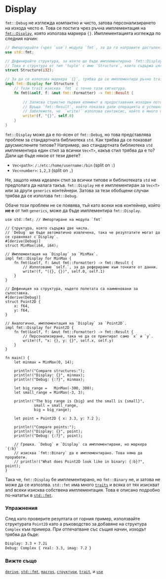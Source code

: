 # Display

`fmt::Debug` не изглежда компактно и чисто, затова персонализирането на изхода често е.
Това се постига чрез ръчна имплементация на
[`fmt::Display`][fmt], която използва маркера `{}`.
Имплементацията изглежда по следния начин:

```rust
// Импортирайте (чрез `use`) модула `fmt`, за да го направите достъпен.
use std::fmt;

// Дефинирайте структура, за която ще бъде имплементирано `fmt::Display`. 
// Това е структура от тип 'tuple' с име `Structure`, което съдържа цяло число `i32`.
struct Structure(i32);

// За да се използва маркера `{}`, трябва да се имплементира ръчно trait-а `fmt::Display` за типа.
impl fmt::Display for Structure {
    // Този trait изисква `fmt` с точно тази сигнатура.
    fn fmt(&self, f: &mut fmt::Formatter) -> fmt::Result {
        
        // Записва стриктно първия елемент в предоставения изходен поток: `f`.
        // Връща `fmt::Result`, който показва дали операцията е успешна или не. 
        // Забележете, че  `write!` използва синтаксис, който е много подобен на `println!`.
        write!(f, "{}", self.0)
    }
}
```

`fmt::Display` може да е по-ясен от `fmt::Debug`, но това представлява проблем за стандартната библиотека `std`.
Как трябва да се показват двусмислените типове?
Например, ако стандартната библиотека `std` имплементира един стил за всички `Vec<T>`, какъв стил трябва да е то? Дали ще бъде някое от тези двете?

* `Vec<path>`: `/:/etc:/home/username:/bin` (split on `:`)
* `Vec<number>`: `1,2,3` (split on `,`)

Не, защото няма идеален стил за всички типове и библиотеката `std` не предполага да налага такъв. `fmt::Display` не е имплементиран за `Vec<T>`
или за други `generics` контейнери. Затова за тези обобщени случаи трябва да се използва  `fmt::Debug`.

Обаче този проблем не се появява, тъй като всеки нов контейнер, който **не е** от тип `generics`,  може да бъде имплементира `fmt::Display`.

```rust,editable
use std::fmt; // Импортиране на модула `fmt`

// Структура, която съдържа две числа. 
// `Debug` ще бъде автоматично извлечена, така че резултатите могат да се сравняват с`Display`.
#[derive(Debug)]
struct MinMax(i64, i64);

// Имплементация на `Display` за `MinMax`.
impl fmt::Display for MinMax {
    fn fmt(&self, f: &mut fmt::Formatter) -> fmt::Result {
        // Използваме `self.`, за да реферираме към точките от данни.
        write!(f, "({}, {})", self.0, self.1)
    }
}

// Дефиниция на структура, където полетата са наименовани за съпоставка.
#[derive(Debug)]
struct Point2D {
    x: f64,
    y: f64,
}

// Аналогично, имплементация на `Display` за `Point2D`.
impl fmt::Display for Point2D {
    fn fmt(&self, f: &mut fmt::Formatter) -> fmt::Result {
        // Персонализиране, така че да се принтират само `x` и `y`.
        write!(f, "x: {}, y: {}", self.x, self.y)
    }
}

fn main() {
    let minmax = MinMax(0, 14);

    println!("Compare structures:");
    println!("Display: {}", minmax);
    println!("Debug: {:?}", minmax);

    let big_range =   MinMax(-300, 300);
    let small_range = MinMax(-3, 3);

    println!("The big range is {big} and the small is {small}",
             small = small_range,
             big = big_range);

    let point = Point2D { x: 3.3, y: 7.2 };

    println!("Compare points:");
    println!("Display: {}", point);
    println!("Debug: {:?}", point);

    // Грешка. `Debug` и `Display` са имплементирани, но маркера `{:b}`
    // изисква `fmt::Binary` да е имплементирано. Това няма да проработи.
    // println!("What does Point2D look like in binary: {:b}?", point);
}
```

Така че, `fmt::Display` бе имплементирано, но `fmt::Binary` не, и затова не може да се изпозлва.
`std::fmt` има много [`traits`][traits] и всяка от тях изискват and всеки изисква
собствена имплементация. Това е описано подробно по-нататък в [`std::fmt`][fmt].

### Упражнения

След като проверите резултата от горния пример, използвайте структурата `Point2D` като a
ръководство за добавяне на структура `Complex` към примера. При отпечатване със същия
начин, изходът трябва да бъде:

```txt
Display: 3.3 + 7.2i
Debug: Complex { real: 3.3, imag: 7.2 }
```

### Вижте също

[`derive`][derive], [`std::fmt`][fmt], [`macros`][macros], [`структури`][structs],
[`trait`][traits], и [`use`][use]

[derive]: ../../trait/derive.md
[fmt]: https://doc.rust-lang.org/std/fmt/
[macros]: ../../macros.md
[structs]: ../../custom_types/structs.md
[traits]: https://doc.rust-lang.org/std/fmt/#formatting-traits
[use]: ../../mod/use.md
